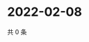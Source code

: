# 2022-02-08

共 0 条

<!-- BEGIN WEIBO -->
<!-- 最后更新时间 Tue Feb 08 2022 21:14:20 GMT+0800 (China Standard Time) -->

<!-- END WEIBO -->

